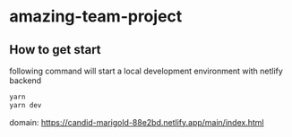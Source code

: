 # amazing-team-project

## How to get start

following command will start a local development environment with netlify backend

```bash
yarn
yarn dev
```

domain: https://candid-marigold-88e2bd.netlify.app/main/index.html
